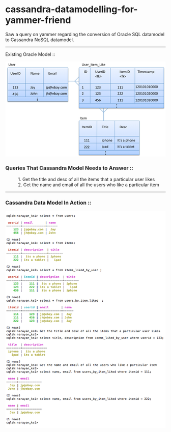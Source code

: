 # cassandra-datamodelling-for-yammer-friend
Saw a query on yammer regarding the conversion of Oracle SQL datamodel to Cassandra NoSQL datamodel.

----

Existing Oracle Model ::

![alt tag](./oracle-data-model.png "Existing Oracle Data Model")

### Queries That Cassandra Model Needs to Answer ::
<dl>
  <dd>1. Get the title and desc of all the items that a particular user likes</dd>
  
  <dd>2. Get the name and email of all the users who like a particular item</dd>
</dl>

----

### Cassandra Data Model In Action ::

![alt tag](./cassandra-data-model.png "Cassandra Data Model Solution")
